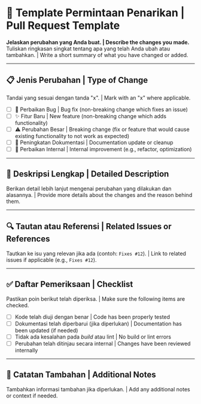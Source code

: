 # 🔄 Template Permintaan Penarikan | Pull Request Template

**Jelaskan perubahan yang Anda buat. | Describe the changes you made.**  
Tuliskan ringkasan singkat tentang apa yang telah Anda ubah atau tambahkan.  |  Write a short summary of what you have changed or added.

---

## 📋 Jenis Perubahan | Type of Change
Tandai yang sesuai dengan tanda "x". | Mark with an "x" where applicable.

- [ ] 🐞 Perbaikan Bug | Bug fix (non-breaking change which fixes an issue)
- [ ] ✨ Fitur Baru | New feature (non-breaking change which adds functionality)
- [ ] ⚠️ Perubahan Besar | Breaking change (fix or feature that would cause existing functionality to not work as expected)
- [ ] 🧹 Peningkatan Dokumentasi | Documentation update or cleanup
- [ ] 🔧 Perbaikan Internal | Internal improvement (e.g., refactor, optimization)

---

## 📑 Deskripsi Lengkap | Detailed Description
Berikan detail lebih lanjut mengenai perubahan yang dilakukan dan alasannya. |  Provide more details about the changes and the reason behind them.

---

## 🔍 Tautan atau Referensi | Related Issues or References
Tautkan ke isu yang relevan jika ada (contoh: `Fixes #12`).  |  Link to related issues if applicable (e.g., `Fixes #12`).

---

## ✅ Daftar Pemeriksaan | Checklist
Pastikan poin berikut telah diperiksa. | Make sure the following items are checked.

- [ ] Kode telah diuji dengan benar | Code has been properly tested  
- [ ] Dokumentasi telah diperbarui (jika diperlukan) | Documentation has been updated (if needed)  
- [ ] Tidak ada kesalahan pada *build* atau lint | No build or lint errors  
- [ ] Perubahan telah ditinjau secara internal | Changes have been reviewed internally  

---

## 💬 Catatan Tambahan | Additional Notes
Tambahkan informasi tambahan jika diperlukan.  |  Add any additional notes or context if needed.  
